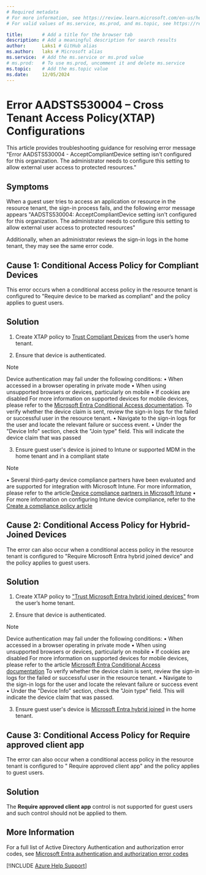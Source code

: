 ```yaml
---
# Required metadata
# For more information, see https://review.learn.microsoft.com/en-us/help/platform/learn-editor-add-metadata?branch=main
# For valid values of ms.service, ms.prod, and ms.topic, see https://review.learn.microsoft.com/en-us/help/platform/metadata-taxonomies?branch=main

title:       # Add a title for the browser tab
description: # Add a meaningful description for search results
author:      Laks1 # GitHub alias
ms.author:   laks # Microsoft alias
ms.service:  # Add the ms.service or ms.prod value
# ms.prod:   # To use ms.prod, uncomment it and delete ms.service
ms.topic:    # Add the ms.topic value
ms.date:     12/05/2024
---
```

# Error AADSTS530004 – Cross Tenant Access Policy(XTAP) Configurations

This article provides troubleshooting guidance for resolving error message   "Error AADSTS530004  - AcceptCompliantDevice setting isn't configured for this organization. The administrator needs to configure this setting to allow external user access to protected resources." 

## Symptoms

When a guest user tries to access an application or resource in the resource tenant, the sign-in process fails, and the following error message appears "AADSTS530004: AcceptCompliantDevice setting isn't configured for this organization. The administrator needs to configure this setting to allow external user access to protected resources"

Additionally, when an administrator reviews the sign-in logs in the home tenant, they may see the same error code. 

## Cause 1: Conditional Access Policy for Compliant Devices 

This error occurs when a conditional access policy in the resource tenant is configured to "Require device to be marked as compliant" and the policy applies to guest users.

## Solution

1.	Create XTAP policy to [Trust Compliant Devices](/entra/external-id/cross-tenant-access-settings-b2b-collaboration#to-change-inbound-trust-settings-for-mfa-and-device-claims) from the user’s home tenant.

2.	Ensure that device is authenticated.
>[!Note]
>Device authentication may fail under the following conditions:
>•	When accessed in a browser operating in private mode
>•	When using unsupported browsers or devices, particularly on mobile
>•	If cookies are disabled
>For more information on supported devices for mobile devices, please refer to the 
>[Microsoft Entra Conditional Access documentation](/entra/identity/conditional-access/concept-conditional-access-conditions#device-platforms).
>To verify whether the device claim is sent, review the sign-in logs for the failed or successful user in the resource tenant.
>•	Navigate to the sign-in logs for the user and locate the relevant failure or success event.
>•	Under the "Device Info" section, check the "Join type" field. This will indicate the device claim that was passed

3.	Ensure guest user's device is joined to Intune or supported MDM in the home tenant and in a compliant state

>[!Note]
>•	Several third-party device compliance partners have been evaluated and are supported for integration with Microsoft Intune. For more information, please refer to the article:[Device compliance partners in Microsoft Intune](/mem/intune/protect/device-compliance-partners )
>•	For more information on configuring Intune device compliance, refer to the [Create a compliance policy article](/mem/intune/protect/compliance-policy-monitor)

## Cause 2: Conditional Access Policy for Hybrid-Joined Devices

The error can also occur when a conditional access policy in the resource tenant is configured to "Require Microsoft Entra hybrid joined device" and the policy applies to guest users. 

## Solution

1.	Create XTAP policy to ["Trust Microsoft Entra hybrid joined devices"](/entra/external-id/cross-tenant-access-settings-b2b-collaboration#to-change-inbound-trust-settings-for-mfa-and-device-claims) from the user’s home tenant.


 2.	Ensure that device is authenticated.

>[!Note]
>Device authentication may fail under the following conditions:
>•	When accessed in a browser operating in private mode
>•	When using unsupported browsers or devices, particularly on mobile
>•	If cookies are disabled
>For more information on supported devices for mobile devices, please refer to the article [Microsoft Entra Conditional Access documentation](/entra/identity/conditional-access/concept-conditional-access-conditions#device-platforms)
>To verify whether the device claim is sent, review the sign-in logs for the failed or successful user in the resource tenant.
>•	Navigate to the sign-in logs for the user and locate the relevant failure or success event
>•	Under the "Device Info" section, check the "Join type" field. This will indicate the device claim that was passed.

3.	Ensure guest user's device is [Microsoft Entra hybrid joined](/entra/identity/devices/how-to-hybrid-join) in the home tenant.


## Cause 3: Conditional Access Policy for Require approved client app 

The error can also occur when a conditional access policy in the resource tenant is configured to " Require approved client app" and the policy applies to guest users. 


## Solution

The **Require approved client app** control is not supported for guest users and such control should not be applied to them. 


## More Information

For a full list of Active Directory Authentication and authorization error codes, see [Microsoft Entra authentication and authorization error codes](/azure/active-directory/develop/reference-aadsts-error-codes)

[!INCLUDE [Azure Help Support](../../../includes/azure-help-support.md)]

